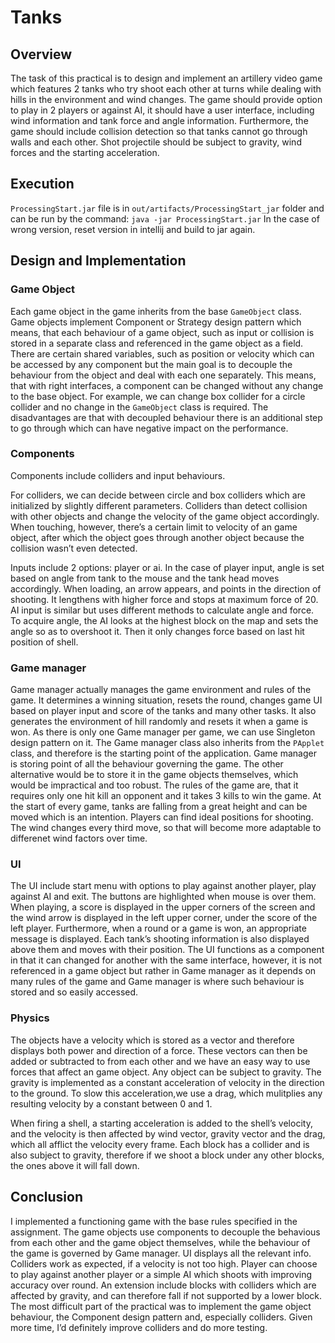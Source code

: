 # Tanks
## Overview
The task of this practical is to design and implement an artillery video game which features 2 tanks
who try shoot each other at turns while dealing with hills in the environment and wind changes. The
game should provide option to play in 2 players or against AI, it should have a user interface,
including wind information and tank force and angle information. Furthermore, the game should
include collision detection so that tanks cannot go through walls and each other. Shot projectile
should be subject to gravity, wind forces and the starting acceleration.

## Execution
`ProcessingStart.jar` file is in `out/artifacts/ProcessingStart_jar` folder and can be run by the
command:
`java -jar ProcessingStart.jar`
In the case of wrong version, reset version in intellij and build to jar again.

## Design and Implementation
### Game Object
Each game object in the game inherits from the base `GameObject` class. Game objects implement
Component or Strategy design pattern which means, that each behaviour of a game object, such as
input or collision is stored in a separate class and referenced in the game object as a field. There are
certain shared variables, such as position or velocity which can be accessed by any component but
the main goal is to decouple the behaviour from the object and deal with each one separately. This
means, that with right interfaces, a component can be changed without any change to the base
object. For example, we can change box collider for a circle collider and no change in the
`GameObject` class is required. The disadvantages are that with decoupled behaviour there is an
additional step to go through which can have negative impact on the performance.

### Components
Components include colliders and input behaviours.  

For colliders, we can decide between circle and box colliders which are initialized by slightly
different parameters. Colliders than detect collision with other objects and change the velocity of
the game object accordingly. When touching, however, there’s a certain limit to velocity of an game
object, after which the object goes through another object because the collision wasn’t even
detected.  

Inputs include 2 options: player or ai. In the case of player input, angle is set based on angle from
tank to the mouse and the tank head moves accordingly. When loading, an arrow appears, and
points in the direction of shooting. It lengthens with higher force and stops at maximum force of 20.
AI input is similar but uses different methods to calculate angle and force. To acquire angle, the AI
looks at the highest block on the map and sets the angle so as to overshoot it. Then it only changes
force based on last hit position of shell.

### Game manager
Game manager actually manages the game environment and rules of the game. It determines a winning situation, resets the round, changes game UI based on player input and score of the tanks and many
other tasks. It also generates the environment of hill randomly and resets it when a game is won. As
there is only one Game manager per game, we can use Singleton design pattern on it. The Game
manager class also inherits from the `PApplet` class, and therefore is the starting point of the
application. Game manager is storing point of all the behaviour governing the game. The other
alternative would be to store it in the game objects themselves, which would be impractical and too
robust.
The rules of the game are, that it requires only one hit kill an opponent and it takes 3 kills to win the
game. At the start of every game, tanks are falling from a great height and can be moved which is an
intention. Players can find ideal positions for shooting. The wind changes every third move, so that
will become more adaptable to differenet wind factors over time.

### UI
The UI include start menu with options to play against another player, play against AI and exit. The
buttons are highlighted when mouse is over them. When playing, a score is displayed in the upper
corners of the screen and the wind arrow is displayed in the left upper corner, under the score of the
left player. Furthermore, when a round or a game is won, an appropriate message is displayed. Each
tank’s shooting information is also displayed above them and moves with their position. The UI
functions as a component in that it can changed for another with the same interface, however, it is
not referenced in a game object but rather in Game manager as it depends on many rules of the
game and Game manager is where such behaviour is stored and so easily accessed.

### Physics
The objects have a velocity which is stored as a vector and therefore displays both power and
direction of a force. These vectors can then be added or subtracted to from each other and we have
an easy way to use forces that affect an game object. Any object can be subject to gravity. The
gravity is implemented as a constant acceleration of velocity in the direction to the ground. To slow
this acceleration,we use a drag, which mulitplies any resulting velocity by a constant between 0 and 1.  

When firing a shell, a starting acceleration is added to the shell’s velocity, and the velocity is then
affected by wind vector, gravity vector and the drag, which all afflict the velocity every frame. Each
block has a collider and is also subject to gravity, therefore if we shoot a block under any other
blocks, the ones above it will fall down.

## Conclusion
I implemented a functioning game with the base rules specified in the assignment. The game objects
use components to decouple the behavious from each other and the game object themselves, while
the behaviour of the game is governed by Game manager. UI displays all the relevant info. Colliders
work as expected, if a velocity is not too high. Player can choose to play against another player or a
simple AI which shoots with improving accuracy over round. An extension include blocks with
colliders which are affected by gravity, and can therefore fall if not supported by a lower block. The
most difficult part of the practical was to implement the game object behaviour, the Component
design pattern and, especially colliders. Given more time, I’d definitely improve colliders and do
more testing.